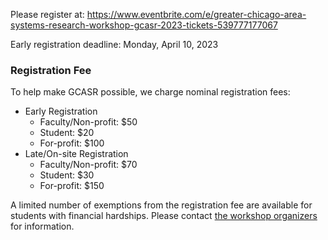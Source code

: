 Please register at: <https://www.eventbrite.com/e/greater-chicago-area-systems-research-workshop-gcasr-2023-tickets-539777177067>

Early registration deadline: Monday, April 10, 2023

### Registration Fee

To help make GCASR possible, we charge nominal registration fees:

- Early Registration
  - Faculty/Non-profit: $50
  - Student: $20
  - For-profit: $100
- Late/On-site Registration
  - Faculty/Non-profit: $70
  - Student: $30
  - For-profit: $150

A limited number of exemptions from the registration fee are available for students with financial hardships. Please contact [the workshop organizers](mailto:gcasr@googlegroups.com) for information.
